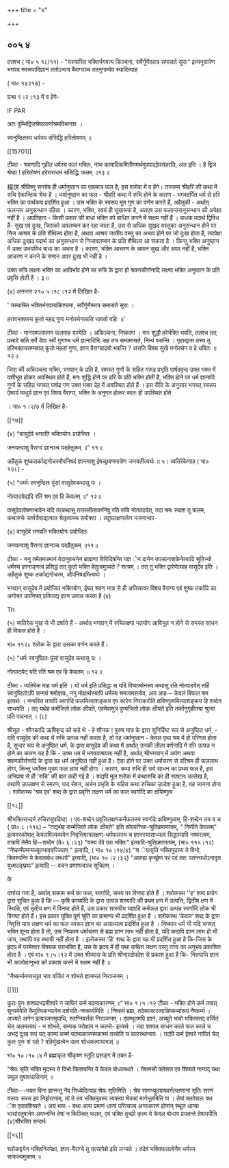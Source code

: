 +++
title = "४"

+++


## ००५ ४
ततश्च ( भा० ५ १८/११) - "यस्यास्ति भक्तिर्भगवत्य किञ्चना, सर्वेर्गुणैस्तत्र समासते सुराः" इत्यनुसारेण भगवद स्वरूपादिज्ञानं ततोऽन्यत्र बैराग्यञ्च तदनुगाम्येव स्यादित्याह 

( भा० १४२१७) - 

ग्रन्थ १।२।१३ में व हेंगे- 

IF PAR 

अतः पुम्भिद्विजश्रेष्ठावर्णाश्रमविभागशः । 

स्वनुष्ठितस्य धर्मस्य संसिद्धि हरितोषणम् ॥ 

[[15701]]

टीका - श्रवणादि गृहीत धर्मस्य फलं भक्तिः, नाथ कामादिकमितीममर्थमुपपाद्योपसंहरति, अत इति । है द्विज श्रेष्ठा ! हरितोषणं हरेराराधनं संसिद्धिः फलम् ॥१३॥ 

檬饼 श्रीविष्णु सन्तोष ही धर्मानुष्ठान का एकमात्र फल है, इस श्लोक में व हेंगे। तज्जम्य श्रीहरि की कथा में रुचि ऐकान्तिक श्रेयः है । धर्मानुष्ठान का फल - श्रीहरि कथा में रुचि होने के कारण - भगवदर्पित धर्म से हरि भक्ति का पार्थकय प्रदर्शित हुआ । उस भक्ति के स्वरूप मूत गुण का वर्णन करते हैं, अहैतुकी - अर्थात् फलन्तर अनुसन्धान रहिता । कारण, भक्ति, स्वयं ही सुखरूपा है, अतएव उस फलान्तरानुसन्धान की अपेक्षा नहीं है । अप्रतिहता - किसी प्रकार की बाधा भक्ति को बाधित करने में सक्षम नहीं हैं । बाधक पदार्थ द्विविध हैं- सुख एवं दुःख, जिसको अवलम्बन कर रहा जाता है, उस से अधिक सुखद वस्तुका अनुसन्धान होने पर निज आश्रय के प्रति शैथिल्य होता है, अथवा आश्रय जातीय वस्तु का अभाव होने पर जो दुःख होता है, तदपेक्षा अधिक दुःखद पदार्थ का अनुसन्धान से निजावलम्बन के प्रति शैथिल्य आ सकता है । किन्तु भक्ति अनुष्ठान में उक्त उभयविध बाधा का अभाव है । कारण, भक्ति आचरण के समान सुख और अपर नहीं है, भक्ति आचरण न करने के समान अपर दुःख भी नहीं है । 

उक्त रुचि लक्ष्णा भक्ति का आविर्भाव होने पर रुचि के द्वारा हो श्रवणकीर्त्तनादि लक्ष्णा भक्ति अनुष्ठान के प्रति प्रवृत्ति होती है । ३॥ 

(४) अनन्तर २१० ५।१८।१२ में लिखित है- 

' यस्यास्ति भक्तिर्भगवत्यकिश्चना, सर्वैर्गुणैस्तत्र समासते सुराः । 

हरावभक्तस्य कुतो महद् गुणा मनोरथेनासति धावतो वहिः ॥' 

टीका - मानसमलापगम फलमाह यस्येति । अकिञ्चना, निष्कामा । मनः शुद्धौ हरेर्भक्ति भवति, ततश्च तत् प्रसादे सति सर्वे देवाः सर्वे गुणश्च धर्म ज्ञानादिभिः सह तत्र सम्यमासते, नित्यं वसन्ति । गृहाद्यास तस्य तु हरिभक्तयसम्मवात् कुतो महतां गुणा, ज्ञान वैराग्यादयो भवन्ति ? असति विषय सुखे मनोरथेन व हे धवितः ॥१२॥ 

जिस की अकिञ्चना भक्ति, भगवान् के प्रति है, समस्त गुणों के सहित गरुड़ प्रभृति पार्षदवृन्द उक्त भक्त में वशीभूत होकर अवस्थित होते हैं, मनः शुद्धि होने पर हरि के प्रति भक्ति होती है, भक्ति होने पर धर्म ज्ञानादि गुणों के सहित भगवत् पार्षद गण उक्त भक्त देह में अवस्थित होते हैं । इस रीति के अनुसार भगवत् स्वरूप ऐश्वर्य माधुर्य ज्ञान एवं विषय वैराग्य, भक्ति के अनुगत होकर स्वतः ही उपस्थित होते 

। भा० १।२/७ में लिखित है- 



[[१७]]

(४) "वासुदेवे भगवति भक्तियोगः प्रयोजितः । 

जनयत्याशु वैराग्यं ज्ञानञ्च यदहेतुकम् ॥" ११॥ 

अहैतुकं शुष्कतर्काद्यगोचरमौपनिषदं ज्ञानमाशु ईषच्छ्रवणमात्रेण जनयतीत्यर्थः ॥ ५। व्यतिरेकेणाह ( भा० १२८) - 

(५) “धर्म्मः स्वनुष्ठितः पुंसां वासुदेवकथासु यः । 

नोत्पादयेद्यदि रतिं श्रम एव हि केवलम् ॥” १२॥ 

वासुदेवतोषणाभावेन यदि तत्कथासु तत्तल्लीलावर्णनेषु रति रुचि नोत्पादयेत्, तदा श्रमः स्याश तु फलम, कथारुचेः सर्व्वत्रैवाद्यत्वात श्रेतृत्वाच्च सवोक्ता । तदुपलक्षणत्वेन भजनान्तर- 

(४) वासुदेवे भगवति भक्तियोगः प्रयोजितः 

जनयत्याशु वैराग्यं ज्ञानञ्च यदहैतुकम् ॥११॥ 

टीका - ननु तमेतमात्मानं वेदानुवचनेन ब्राह्मणा विविदिषन्ति यज्ञ ेन दानेन तपसानाशकेनेत्यादि श्रुतिभ्यो धर्मस्य ज्ञानाङ्गत्वं प्रसिद्धं तत् कुतो भक्ति हेतुत्वमुच्यते ? सत्यम् । तत् तु भक्ति द्वारेणेत्याह वासुदेव इति । अहैतुकं शुष्क तर्काद्यगोचरम, औपनिषदमित्यर्थः । 

भगवान् वासुदेव में प्रयोजित भक्तियोग, ईषत् श्रवण मात्र से ही अतिसत्वर विषय वैराग्य एवं शुष्क तर्कादि का अगोचर उपनिषत् प्रतिपाद्य ज्ञान उत्पन्न करता है (४) 

Th 

(५) व्यतिरेक मुख से भी दर्शाते हैं - अर्थात् भगवान् में रुचिलक्ष्णा भतयोग आविभूत न होने से समस्त साधन ही विफल होते हैं । 

भा० ११२८ श्लोक के द्वारा उसका वर्णन करते हैं। 

(५) "धर्मः स्वनुष्ठितः पुंसां वासुदेव कथासु यः । 

नोत्पादयेद् यदि रतिं श्रम एव हि केवलम् ॥ १२॥ 

टीका - व्यतिरेक माह धर्म इति । यो धर्म इति प्रसिद्धः स यदि विष्वक्सेनस्य कथासु रति नोत्पादयेत् तर्हि स्वनुष्ठितोऽपि सन्मयं श्रमोज्ञयः, ननु मोक्षार्थस्यापि धर्मस्य श्रमत्वमस्त्येव, अत आह— केवलं विफल श्रम इत्यर्थः । नन्वस्ति तत्रापि स्वर्गादि फलमित्याशङ्कय एव कारेण निराकरोति क्षविष्णुत्वमित्याशङ्कय हि शब्देन साधयति । तद् यथेह कर्मजितो लोकः क्षीयते, एवमेवामुत्र पुण्यजितो लोकः क्षीयते इति तर्कानुगृहीतया श्रुत्या प्रति पादनात् । (८) 

श्रीसूत - शौनकादि ऋषिवृन्द को कहे थे - हे शौनक ! पुरुष मात्र के द्वारा सुनिर्दिष्ट रूप से अनुष्ठित धर्म, - यदि वासुदेव की कथा में रुचि उत्पन्न नहीं करता है, तो वह धर्मानुष्ठान - केवल वृथा श्रम में हो परिणत होता है, सुन्दर रूप से अनुष्ठित धर्म, के द्वारा वासुदेव की कथा में अर्थात् उनकी लीला वर्णनादि में रति उत्पन्न न होने का कारण यह है कि - उक्त धम में भगवदाश्रयता नहीं है, अर्थात् श्रीभगवान् में अर्पण अथवा श्रवणकीर्त्तनादि के द्वारा वह धर्म अनुष्ठित नहीं हुआ है। ऐसा होने पर उक्त धर्माचरण से परिश्रम ही फललाभ होगा, किन्तु धर्मोक्त मुख्य फल लाभ नहीं होगा । कारण, कथा रुचि ही सर्व साधन का प्रथम फल है, इस अभिप्राय से ही 'रुचि' की बात कही गई है । यद्यपि मूल श्लोक में कथारुचि का ही स्पष्टतः उल्लेख है, तथापि उपलक्षण से स्मरण, पाद सेवन, अर्चन प्रभृति के सहित कथा रुचिका उपदेश हुआ है, यह जानना होगा । श्लोकस्थ 'श्रम एव' शब्द के द्वारा प्रवृत्ति लक्षण धर्म का फल स्वर्गादि का क्षयिष्णुत्व 

[[१८]] 

श्रीभक्तिसन्दर्भ रुचिरप्युपदिष्टा । एव-शब्देन प्रवृत्तिलक्षणकर्मफलस्य स्वर्गादेः क्षयिष्णुत्वम्, हि-शब्देन तत्र व च ( छा० ८।११६) – “तद्यथेह कर्म्मजितो लोकः क्षीयते" इति सोपपत्तिक-श्रुतिप्रमाणत्वम्, " निर्णीते केवलम्" इत्यमरकोषात् केवलमित्यव्ययेन निवृत्तिमात्रलक्षण-धर्मफलस्य च ज्ञानस्यासाध्यत्वं सिद्धस्यापि नश्वरत्वम्, तत्रापि तेनैव हि--शब्देन (वे० ६।२३) “यस्य देवे परा भक्तिः" इत्यादि-श्रुतिप्रमाणत्वम्, (भा० ११५।१२) “नैष्कर्मंघमप्यच्युतभाववज्जितम् " इत्यादि, ( भा० १०।१४/४) "श्र ेयःसृति भक्तिमुदस्य ते विभो, क्लिश्यन्ति ये केवलबोध लब्धये" इत्यादि, (भा० १०।२।३२) "आरुह्य कृच्छ्रेण परं पदं ततः पतन्त्यधोऽनादृत युध्मदङ्घ्रयः” इत्यादि -- वचन प्रमाणत्वञ्च सूचितम् । 

के 

दर्शाया गया है, अर्थात् सकाम कर्म का फल, स्वर्गादि, समय पर विनष्ट होते हैं । श्लोकस्थ ''ह' शब्द प्रयोग द्वारा सूचित हुआ है कि — कृषि कार्य्यादि के द्वारा उत्पन्न शस्यादि की प्रथम क्षण में उत्पत्ति, द्वितीय क्षण में स्थिति, एवं तृतीय क्षण में विनष्ट होते हैं, उस प्रकार शास्त्रीय यज्ञादि कर्मफल द्वारा उत्पन्न स्वर्गादि लोक भी विनष्ट होते हैं। इस प्रकार युक्ति पूर्ण श्रुति का प्रामाण्य भी प्रदर्शित हुआ है । श्लोकस्थ 'केवल' शब्द के द्वारा निवृत्ति मात्र लक्षण धर्म का फल स्वरूप ज्ञान का असाध्यत्व प्रदर्शित हुआ है । निष्काम धर्म भी यदि भगवत् भक्ति शून्य होता है तो, उस निष्काम धर्माचरण से ब्रह्म ज्ञान लाभ नहीं होता है, यदि कदापि ज्ञान लाभ हो भी जाय, तथापि वह स्थायी नहीं होता है । इलोकस्थ 'हि' शब्द के द्वारा यह भी प्रदर्शित हुआ है कि-जिस के हृदय में परमेश्वर विषयक पराभक्ति है, उस के हृदय में ही यथा कथित लक्षण वस्तु तत्त्व का अनुभव प्रकाशित होता है । एवं भा० १।५।१२ में उक्त श्रीव्यास के प्रति श्रीनारदोपदेश से प्रकाश हुआ है कि- निरुपाधि ज्ञान भी अपरोक्षानुभव को प्रकाश करने में सक्षम नहीं है ॥ 

"नैष्कर्म्यमप्यच्युत भाव वर्जितं न शोभते ज्ञानमलं निरञ्जनम् । 

[[1]]

कुतः पुनः शश्वदभद्रमीश्वरे न चापितं कर्म यदप्यकारणम् ॥” भा० १।५।१२ टीका - भक्ति होने कर्म तावत् शून्यमेवेति कैमुत्यिकन्यायेन दर्शयति-नष्कर्म्यमिति । निष्कर्म ब्रह्म, तदेकाकारत्वान्निष्कर्म्मारूपं नैष्कर्म्य । अज्यते अनेन इत्यञ्जनमुपाधि, स्तग्निवर्त्तकं निरञ्जनम् । एवम्भूतमपि ज्ञानं, अच्युते भावो भक्तिस्तद् वर्जितं चेत् अलमत्यथं - न शोभते, सम्यक् परोक्षाय न कल्प्ते- इत्यर्थः । तदा शश्वत् साधन काले फल काले च अभद्रं दुःख रूपं यत् काम्यं कर्म्म यदप्यकारणमकाम्यं तच्चेति च कारस्थान्वयः । तदपि कर्म ईश्वरे नापितं चेत् कुतः पुनः शं भते ? वहिर्मुखत्वेन सत्व शोधकत्वाभावात् ॥ 

भा० १०।१०।४ में ब्रह्माकृत श्रीकृष्ण स्तुति प्रसङ्ग में उक्त है- 

"श्रेयः सृति भक्ति मुदस्य ते विभो क्लिश्यन्ति ये केवल बोधलब्धते । तेषामसौ क्लेशल एव शिष्यते नान्यद् यथा स्थूल तुषावधातिनाम् ॥ 

टीका---भक्त विना ज्ञानन्तु नैव सिध्येदित्याह श्रेयः सृतिमिति । श्रेय सामभ्युदयापवर्गलक्षणानां सृतिः सरणं यस्याः सरस इव निर्झराणाम्, तां ते तव भक्तिमुदस्य त्यक्त्वा श्रेयसां मार्गभूतमिति वा । तेषां क्लरेशलः क्ल ेश एवावशिष्यते । अयं भावः - यथा अल्प प्रमाणं धान्यं परित्यज्य अन्तःकरण होनान् स्थूल धान्या भासांस्तुषानेव अवघ्नन्ति तेषां न किञ्चित् फलम्, एवं भक्ति तुच्छी कृत्य ये केवल बोधाय प्रयतन्ते तेषामपीति (४)श्रीभक्ति सन्दर्भः 

[[१६]]

श्लोकद्वयेन भक्तिनिरपेक्षा, ज्ञान-वैराग्ये तु तत्सापेक्षे इति लभ्यते । तदेवं भक्तिफलत्वेनैव धर्मस्य साफल्यमुक्तम् ॥ 
